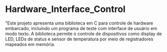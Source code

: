 # Hardware_Interface_Control
"Este projeto apresenta uma biblioteca em C para controle de hardware embarcado, incluindo um programa de teste com interface de usuário em modo texto. A biblioteca permite o controle de dispositivos como display de LED, LEDs de status e sensor de temperatura por meio de registradores mapeados em memória.
